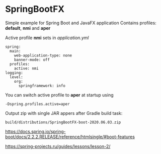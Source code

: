 # SpringBootFX
Simple example for Spring Boot and JavaFX application
Contains profiles: **default**, **nmi** and **aper**

Active profile **nmi** sets in *application.yml*
```
spring:
  main:
    web-application-type: none
    banner-mode: off
  profiles:
    active: nmi
logging:
  level:
    org:
      springframework: info
  ```
  
  You can switch active profile to **aper** at startup using 
  ```
  -Dspring.profiles.active=aper
  ```
  
  Output zip with single JAR appers after Gradle build task:
  ```
  build/distributions/SpringBootFX-boot-2020.06.03.zip
  ```
https://docs.spring.io/spring-boot/docs/2.2.2.RELEASE/reference/htmlsingle/#boot-features

https://spring-projects.ru/guides/lessons/lesson-2/